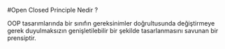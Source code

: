 ﻿#Open Closed Principle Nedir ?

OOP tasarımlarında bir sınıfın gereksinimler doğrultusunda değiştirmeye gerek duyulmaksızın genişletilebilir bir şekilde tasarlanmasını savunan bir prensiptir.
